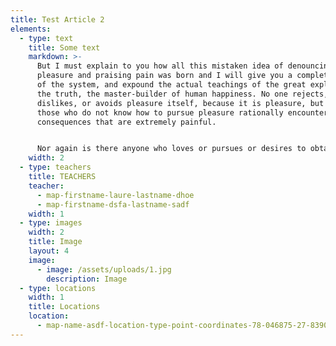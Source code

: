 ```yaml
---
title: Test Article 2
elements:
  - type: text
    title: Some text
    markdown: >-
      But I must explain to you how all this mistaken idea of denouncing
      pleasure and praising pain was born and I will give you a complete account
      of the system, and expound the actual teachings of the great explorer of
      the truth, the master-builder of human happiness. No one rejects,
      dislikes, or avoids pleasure itself, because it is pleasure, but because
      those who do not know how to pursue pleasure rationally encounter
      consequences that are extremely painful.


      Nor again is there anyone who loves or pursues or desires to obtain pain of itself, because it is pain, but because occasionally circumstances occur in which toil and pain can procure him some great pleasure. To take a trivial example, which of us ever undertakes laborious physical exercise, except to obtain some advantage from it? But who has any right to find fault with a man who chooses to enjoy a pleasure that has no annoying consequences, or one who avoids a pain that produces no resultant pleasure?
    width: 2
  - type: teachers
    title: TEACHERS
    teacher:
      - map-firstname-laure-lastname-dhoe
      - map-firstname-dsfa-lastname-sadf
    width: 1
  - type: images
    width: 2
    title: Image
    layout: 4
    image:
      - image: /assets/uploads/1.jpg
        description: Image
  - type: locations
    width: 1
    title: Locations
    location:
      - map-name-asdf-location-type-point-coordinates-78-046875-27-8390761
---
```

